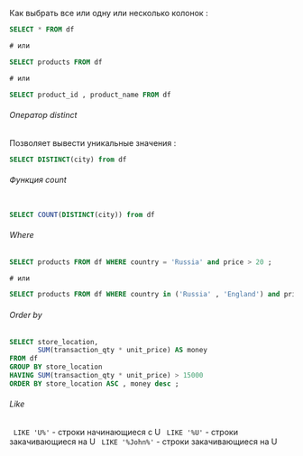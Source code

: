 
Как выбрать все или одну или несколько колонок : 

```SQL
SELECT * FROM df

# или 

SELECT products FROM df

# или 

SELECT product_id , product_name FROM df
```


<h6>Оператор distinct </h6>
Позволяет вывести уникальные значения : 

```sql
SELECT DISTINCT(city) from df
```



<h6>Функция count </h6>

```SQL 

SELECT COUNT(DISTINCT(city)) from df
```


<h6>Where</h6>

```SQL 
SELECT products FROM df WHERE country = 'Russia' and price > 20 ; 

# или 

SELECT products FROM df WHERE country in ('Russia' , 'England') and price > 20 ; 
```


<h6>Order by</h6>

```SQL
SELECT store_location, 
       SUM(transaction_qty * unit_price) AS money 
FROM df 
GROUP BY store_location 
HAVING SUM(transaction_qty * unit_price) > 15000 
ORDER BY store_location ASC , money desc ;

```


<h6>Like</h6>

` LIKE 'U%'`  - строки начинающиеся с U 
` LIKE '%U'`  - строки закачивающиеся на U 
` LIKE '%John%'`  - строки закачивающиеся на U 

